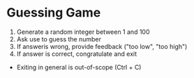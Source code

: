 # Guessing Game
1. Generate a random integer between 1 and 100
2. Ask use to guess the number
3. If answeris wrong, provide feedback ("too low", "too high")
4. If answer is correct, congratulate and exit

- Exiting in general is out-of-scope (Ctrl + C)
